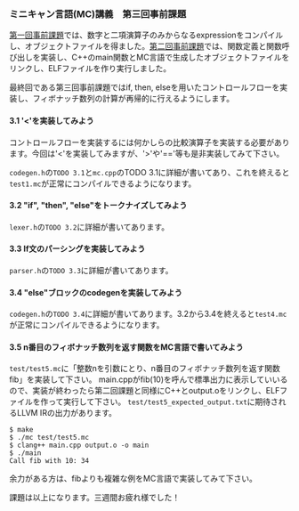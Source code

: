 ### ミニキャン言語(MC)講義　第三回事前課題

[第一回事前課題](https://github.com/yamaguchi1024/mc-lang-1/)では、数字と二項演算子のみからなるexpressionをコンパイルし、オブジェクトファイルを得ました。[第二回事前課題](https://github.com/yamaguchi1024/mc-lang-2/)では、関数定義と関数呼び出しを実装し、C++のmain関数とMC言語で生成したオブジェクトファイルをリンクし、ELFファイルを作り実行しました。

最終回である第三回事前課題ではif, then, elseを用いたコントロールフローを実装し、フィボナッチ数列の計算が再帰的に行えるようにします。

#### 3.1 '<'を実装してみよう
コントロールフローを実装するには何かしらの比較演算子を実装する必要があります。今回は'<'を実装してみますが、'>'や'=='等も是非実装してみて下さい。

`codegen.h`の`TODO 3.1`と`mc.cpp`のTODO 3.1に詳細が書いてあり、これを終えると`test1.mc`が正常にコンパイルできるようになります。

#### 3.2 "if", "then", "else"をトークナイズしてみよう
`lexer.h`の`TODO 3.2`に詳細が書いてあります。

#### 3.3 If文のパーシングを実装してみよう
`parser.h`の`TODO 3.3`に詳細が書いてあります。

#### 3.4 "else"ブロックのcodegenを実装してみよう
`codegen.h`の`TODO 3.4`に詳細が書いてあります。3.2から3.4を終えると`test4.mc`が正常にコンパイルできるようになります。

#### 3.5 n番目のフィボナッチ数列を返す関数をMC言語で書いてみよう
`test/test5.mc`に「整数nを引数にとり、n番目のフィボナッチ数列を返す関数fib」を実装して下さい。
main.cppがfib(10)を呼んで標準出力に表示していいるので、実装が終わったら第二回課題と同様にC++とoutput.oをリンクし、ELFファイルを作って実行して下さい。
`test/test5_expected_output.txt`に期待されるLLVM IRの出力があります。
```
$ make
$ ./mc test/test5.mc
$ clang++ main.cpp output.o -o main
$ ./main                     
Call fib with 10: 34
```
余力がある方は、fibよりも複雑な例をMC言語で実装してみて下さい。

課題は以上になります。三週間お疲れ様でした！
